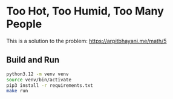 # Too Hot, Too Humid, Too Many People

This is a solution to the problem: https://arpitbhayani.me/math/5

## Build and Run

```bash
python3.12 -m venv venv
source venv/bin/activate
pip3 install -r requirements.txt
make run
```

